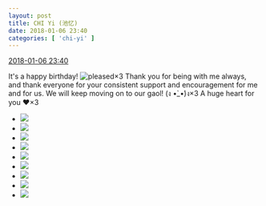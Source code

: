 ```yaml
---
layout: post
title: CHI Yi (池忆)
date: 2018-01-06 23:40
categories: [ 'chi-yi' ]
---
```


<div class="weibo-info">
  <a href="https://weibo.com/6117581836/FDa9E7Jaw">2018-01-06 23:40</a>
</div>

It's a happy birthday! ![pleased](https://img.t.sinajs.cn/t4/appstyle/expression/ext/normal/0b/tootha_org.gif)×3 Thank you for being with me always, and thank everyone for your consistent support and encouragement for me and for us. We will keep moving on to our gaol! (ง •̀_•́)ง×3 A huge heart for you :heart:×3

<!-- more -->

<ul class="weibo-pic-list-3">
  <li class="weibo-pic">
    <a href="http://wx1.sinaimg.cn/mw690/006G0KuMgy1fn7b74vrr8j30qo141n5h.jpg"><img src="http://wx1.sinaimg.cn/thumb150/006G0KuMgy1fn7b74vrr8j30qo141n5h.jpg"/></a>
  </li>
  <li class="weibo-pic">
    <a href="http://wx4.sinaimg.cn/mw690/006G0KuMgy1fn7b71z1vej30qo140n2n.jpg"><img src="http://wx4.sinaimg.cn/thumb150/006G0KuMgy1fn7b71z1vej30qo140n2n.jpg"/></a>
  </li>
  <li class="weibo-pic">
    <a href="http://wx3.sinaimg.cn/mw690/006G0KuMgy1fn7b76ozzuj30qo14043w.jpg"><img src="http://wx3.sinaimg.cn/thumb150/006G0KuMgy1fn7b76ozzuj30qo14043w.jpg"/></a>
  </li>
  <li class="weibo-pic">
    <a href="http://wx2.sinaimg.cn/mw690/006G0KuMgy1fn7b78u047j30qo140wl3.jpg"><img src="http://wx2.sinaimg.cn/thumb150/006G0KuMgy1fn7b78u047j30qo140wl3.jpg"/></a>
  </li>
  <li class="weibo-pic">
    <a href="http://wx1.sinaimg.cn/mw690/006G0KuMgy1fn7b7albv0j30qo14043p.jpg"><img src="http://wx1.sinaimg.cn/thumb150/006G0KuMgy1fn7b7albv0j30qo14043p.jpg"/></a>
  </li>
  <li class="weibo-pic">
    <a href="http://wx1.sinaimg.cn/mw690/006G0KuMgy1fn7b7cb65ej30qo140ag3.jpg"><img src="http://wx1.sinaimg.cn/thumb150/006G0KuMgy1fn7b7cb65ej30qo140ag3.jpg"/></a>
  </li>
  <li class="weibo-pic">
    <a href="http://wx1.sinaimg.cn/mw690/006G0KuMgy1fn7b7ettlij30qo140tes.jpg"><img src="http://wx1.sinaimg.cn/thumb150/006G0KuMgy1fn7b7ettlij30qo140tes.jpg"/></a>
  </li>
  <li class="weibo-pic">
    <a href="http://wx1.sinaimg.cn/mw690/006G0KuMgy1fn7b7hnydrj31400qon4o.jpg"><img src="http://wx1.sinaimg.cn/thumb150/006G0KuMgy1fn7b7hnydrj31400qon4o.jpg"/></a>
  </li>
  <li class="weibo-pic">
    <a href="http://wx1.sinaimg.cn/mw690/006G0KuMgy1fn7b7kclqjj30qo140432.jpg"><img src="http://wx1.sinaimg.cn/thumb150/006G0KuMgy1fn7b7kclqjj30qo140432.jpg"/></a>
  </li>
</ul>
